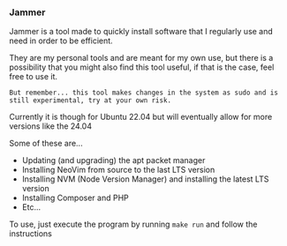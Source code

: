 ### Jammer

Jammer is a tool made to quickly install software that I regularly use and need in order to be
efficient. 

They are my personal tools and are meant for my own use, but there is a possibility that you might
also find this tool useful, if that is the case, feel free to use it.

`But remember... this tool makes changes in the system as sudo and is still experimental, try at your own risk.`

Currently it is though for Ubuntu 22.04 but will eventually allow for more versions like the
24.04

Some of these are...
  - Updating (and upgrading) the apt packet manager
  - Installing NeoVim from source to the last LTS version
  - Installing NVM (Node Version Manager) and installing the latest LTS version
  - Installing Composer and PHP
  - Etc...

To use, just execute the program by running `make run` and follow the instructions
